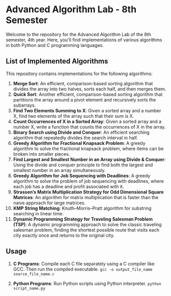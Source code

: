 # Advanced Algorithm Lab - 8th Semester

Welcome to the repository for the Advanced Algorithm Lab of the 8th semester, 4th year. Here, you'll find implementations of various algorithms in both Python and C programming languages.

## List of Implemented Algorithms

This repository contains implementations for the following algorithms:

1. **Merge Sort**: An efficient, comparison-based sorting algorithm that divides the array into two halves, sorts each half, and then merges them.
2. **Quick Sort**: Another efficient, comparison-based sorting algorithm that partitions the array around a pivot element and recursively sorts the subarrays.
3. **Find Two Elements Summing to X**: Given a sorted array and a number X, find two elements of the array such that their sum is X.
4. **Count Occurrences of X in a Sorted Array**: Given a sorted array and a number X, write a function that counts the occurrences of X in the array.
5. **Binary Search using Divide and Conquer**: An efficient searching algorithm that repeatedly divides the search interval in half.
6. **Greedy Algorithm for Fractional Knapsack Problem**: A greedy algorithm to solve the fractional knapsack problem, where items can be broken into smaller pieces.
7. **Find Largest and Smallest Number in an Array using Divide & Conquer**: Using the divide and conquer principle to find both the largest and smallest number in an array simultaneously.
8. **Greedy Algorithm for Job Sequencing with Deadlines**: A greedy algorithm to solve the problem of job sequencing with deadlines, where each job has a deadline and profit associated with it.
9. **Strassen’s Matrix Multiplication Strategy for Odd Dimensional Square Matrices**: An algorithm for matrix multiplication that is faster than the naive approach for large matrices.
10. **KMP String Matching**: Knuth–Morris–Pratt algorithm for substring searching in linear time.
11. **Dynamic Programming Strategy for Traveling Salesman Problem (TSP)**: A dynamic programming approach to solve the classic traveling salesman problem, finding the shortest possible route that visits each city exactly once and returns to the original city.

## Usage

1. **C Programs**: Compile each C file separately using a C compiler like GCC. Then run the compiled executable.
   ```gcc -o output_file_name source_file_name.c```

3. **Python Programs**: Run Python scripts using Python interpreter.
   ```python script_name.py```
